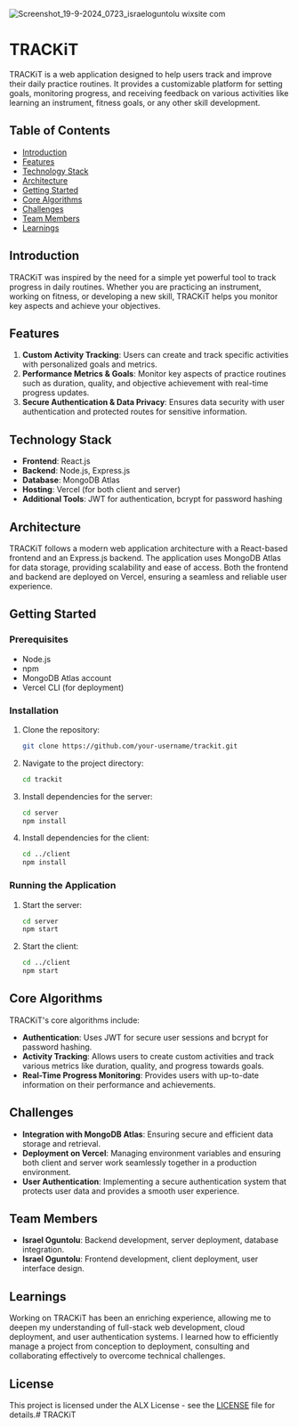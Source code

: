 
![Screenshot_19-9-2024_0723_israeloguntolu wixsite com](https://github.com/user-attachments/assets/c59124a9-4ffc-46b4-9c76-f8341be9dbfc)

# TRACKiT

TRACKiT is a web application designed to help users track and improve their daily practice routines. It provides a customizable platform for setting goals, monitoring progress, and receiving feedback on various activities like learning an instrument, fitness goals, or any other skill development.

## Table of Contents

- [Introduction](#introduction)
- [Features](#features)
- [Technology Stack](#technology-stack)
- [Architecture](#architecture)
- [Getting Started](#getting-started)
- [Core Algorithms](#core-algorithms)
- [Challenges](#challenges)
- [Team Members](#team-members)
- [Learnings](#learnings)

## Introduction

TRACKiT was inspired by the need for a simple yet powerful tool to track progress in daily routines. Whether you are practicing an instrument, working on fitness, or developing a new skill, TRACKiT helps you monitor key aspects and achieve your objectives.

## Features

1. **Custom Activity Tracking**: Users can create and track specific activities with personalized goals and metrics.
2. **Performance Metrics & Goals**: Monitor key aspects of practice routines such as duration, quality, and objective achievement with real-time progress updates.
3. **Secure Authentication & Data Privacy**: Ensures data security with user authentication and protected routes for sensitive information.

## Technology Stack

- **Frontend**: React.js
- **Backend**: Node.js, Express.js
- **Database**: MongoDB Atlas
- **Hosting**: Vercel (for both client and server)
- **Additional Tools**: JWT for authentication, bcrypt for password hashing

## Architecture

TRACKiT follows a modern web application architecture with a React-based frontend and an Express.js backend. The application uses MongoDB Atlas for data storage, providing scalability and ease of access. Both the frontend and backend are deployed on Vercel, ensuring a seamless and reliable user experience.

## Getting Started

### Prerequisites

- Node.js
- npm
- MongoDB Atlas account
- Vercel CLI (for deployment)

### Installation

1. Clone the repository:
    ```bash
    git clone https://github.com/your-username/trackit.git
    ```
2. Navigate to the project directory:
    ```bash
    cd trackit
    ```
3. Install dependencies for the server:
    ```bash
    cd server
    npm install
    ```
4. Install dependencies for the client:
    ```bash
    cd ../client
    npm install
    ```

### Running the Application

1. Start the server:
    ```bash
    cd server
    npm start
    ```
2. Start the client:
    ```bash
    cd ../client
    npm start
    ```

## Core Algorithms

TRACKiT's core algorithms include:

- **Authentication**: Uses JWT for secure user sessions and bcrypt for password hashing.
- **Activity Tracking**: Allows users to create custom activities and track various metrics like duration, quality, and progress towards goals.
- **Real-Time Progress Monitoring**: Provides users with up-to-date information on their performance and achievements.

## Challenges

- **Integration with MongoDB Atlas**: Ensuring secure and efficient data storage and retrieval.
- **Deployment on Vercel**: Managing environment variables and ensuring both client and server work seamlessly together in a production environment.
- **User Authentication**: Implementing a secure authentication system that protects user data and provides a smooth user experience.

## Team Members

- **Israel Oguntolu**: Backend development, server deployment, database integration.
- **Israel Oguntolu**: Frontend development, client deployment, user interface design.

## Learnings

Working on TRACKiT has been an enriching experience, allowing me to deepen my understanding of full-stack web development, cloud deployment, and user authentication systems. I learned how to efficiently manage a project from conception to deployment, consulting and collaborating effectively to overcome technical challenges.

## License

This project is licensed under the ALX License - see the [LICENSE](LICENSE) file for details.# TRACKiT
